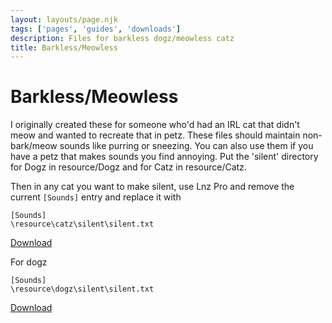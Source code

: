 ```yaml
---
layout: layouts/page.njk
tags: ['pages', 'guides', 'downloads']
description: Files for barkless dogz/meowless catz
title: Barkless/Meowless
---
```


# Barkless/Meowless

I originally created these for someone who'd had an IRL cat that didn't meow and wanted to recreate that in petz. These files should maintain non-bark/meow sounds like purring or sneezing. You can also use them if you have a petz that makes sounds you find annoying. Put the 'silent' directory for Dogz in resource/Dogz and for Catz in resource/Catz.

Then in any cat you want to make silent, use Lnz Pro and remove the current `[Sounds]` entry and replace it with

```
[Sounds]
\resource\catz\silent\silent.txt
```

<a href="https://cdn.glitch.com/e8c48446-7221-44a1-aabd-d809cd1d1e34%2Fsilent%20catz.zip?v=1627161929338" class="download-link">Download</a>

For dogz

```
[Sounds]
\resource\dogz\silent\silent.txt
```

<a href="https://cdn.glitch.com/e8c48446-7221-44a1-aabd-d809cd1d1e34%2Fsilent%20dogz.zip?v=1627161878655" class="download-link">Download</a>
